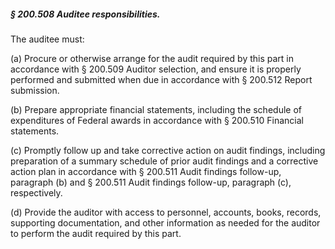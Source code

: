 ##### § 200.508 Auditee responsibilities. #####

The auditee must:

(a) Procure or otherwise arrange for the audit required by this part in accordance with § 200.509 Auditor selection, and ensure it is properly performed and submitted when due in accordance with § 200.512 Report submission.

(b) Prepare appropriate financial statements, including the schedule of expenditures of Federal awards in accordance with § 200.510 Financial statements.

(c) Promptly follow up and take corrective action on audit findings, including preparation of a summary schedule of prior audit findings and a corrective action plan in accordance with § 200.511 Audit findings follow-up, paragraph (b) and § 200.511 Audit findings follow-up, paragraph (c), respectively.

(d) Provide the auditor with access to personnel, accounts, books, records, supporting documentation, and other information as needed for the auditor to perform the audit required by this part.